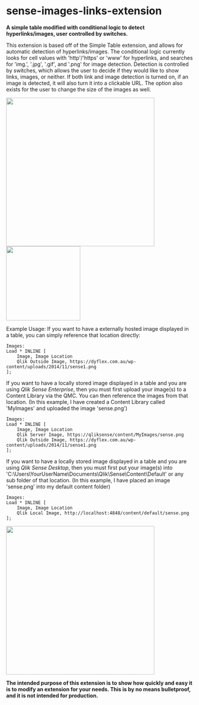 # sense-images-links-extension

**A simple table modified with conditional logic to detect hyperlinks/images, user controlled by switches.**

This extension is based off of the Simple Table extension, and allows for automatic detection of hyperlinks/images. The conditional logic currently looks for cell values with 'http'/'https' or 'www' for hyperlinks, and searches for 'img.', '.jpg', '.gif', and '.png' for image detection. Detection is controlled by switches, which allows the user to decide if they would like to show links, images, or neither. If both link and image detection is turned on, if an image is detected, it will also turn it into a clickable URL. The option also exists for the user to change the size of the images as well.


<img style="-webkit-user-select: none" src="http://i.imgur.com/ACd8qG6.jpg" width="400">
<img style="-webkit-user-select: none" src="http://i.imgur.com/Xax6A3T.jpg" width="200">


Example Usage:
If you want to have a externally hosted image displayed in a table, you can simply reference that location directly:

```
Images:
Load * INLINE [
	Image, Image Location
    Qlik Outside Image, https://dyflex.com.au/wp-content/uploads/2014/11/sense1.png
];
```

If you want to have a locally stored image displayed in a table and you are using *Qlik Sense Enterprise*, then you must first upload your image(s) to a Content Library via the QMC. You can then reference the images from that location.
(In this example, I have created a Content Library called 'MyImages' and uploaded the image 'sense.png')

```
Images:
Load * INLINE [
	Image, Image Location
    Qlik Server Image, https://qliksense/content/MyImages/sense.png
    Qlik Outside Image, https://dyflex.com.au/wp-content/uploads/2014/11/sense1.png
];
```

If you want to have a locally stored image displayed in a table and you are using *Qlik Sense Desktop*, then you must first put your image(s) into 'C:\Users\YourUserName\Documents\Qlik\Sense\Content\Default' or any sub folder of that location. 
(In this example, I have placed an image 'sense.png' into my default content folder)

```
Images:
Load * INLINE [
	Image, Image Location
    Qlik Local Image, http://localhost:4848/content/default/sense.png
];
```
<img style="-webkit-user-select: none" src="http://i.imgur.com/NG0Ne5i.jpg" width="400">




**The intended purpose of this extension is to show how quickly and easy it is to modify an extension for your needs. This is by no means bulletproof, and it is not intended for production.**
